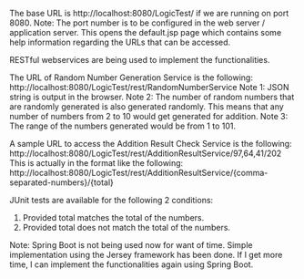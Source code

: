 The base URL is http://localhost:8080/LogicTest/ if we are running on port 8080. 
Note: The port number is to be configured in the web server / application server.
This opens the default.jsp page which contains some help information regarding the URLs that can be accessed.

RESTful webservices are being used to implement the functionalities.

The URL of Random Number Generation Service is the following:
http://localhost:8080/LogicTest/rest/RandomNumberService
Note 1: JSON string is output in the browser.
Note 2: The number of random numbers that are randomly generated is also generated randomly.
This means that any number of numbers from 2 to 10 would get generated for addition. 
Note 3: The range of the numbers generated would be from 1 to 101.

A sample URL to access the Addition Result Check Service is the following:
http://localhost:8080/LogicTest/rest/AdditionResultService/97,64,41/202
This is actually in the format like the following:
http://localhost:8080/LogicTest/rest/AdditionResultService/{comma-separated-numbers}/{total}

JUnit tests are available for the following 2 conditions:
1) Provided total matches the total of the numbers.
2) Provided total does not match the total of the numbers.

Note: Spring Boot is not being used now for want of time.
Simple implementation using the Jersey framework has been done.
If I get more time, I can implement the functionalities again using Spring Boot.
